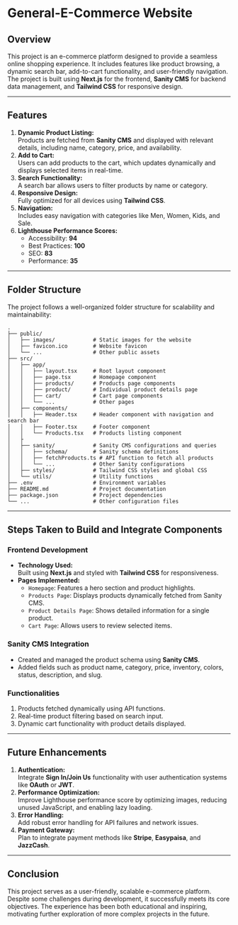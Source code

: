 # **General-E-Commerce Website**

## **Overview**
This project is an e-commerce platform designed to provide a seamless online shopping experience. It includes features like product browsing, a dynamic search bar, add-to-cart functionality, and user-friendly navigation. The project is built using **Next.js** for the frontend, **Sanity CMS** for backend data management, and **Tailwind CSS** for responsive design.

---

## **Features**
1. **Dynamic Product Listing:**  
   Products are fetched from **Sanity CMS** and displayed with relevant details, including name, category, price, and availability.  
2. **Add to Cart:**  
   Users can add products to the cart, which updates dynamically and displays selected items in real-time.  
3. **Search Functionality:**  
   A search bar allows users to filter products by name or category.  
4. **Responsive Design:**  
   Fully optimized for all devices using **Tailwind CSS**.  
5. **Navigation:**  
   Includes easy navigation with categories like Men, Women, Kids, and Sale.  
6. **Lighthouse Performance Scores:**  
   - Accessibility: **94**  
   - Best Practices: **100**  
   - SEO: **83**  
   - Performance: **35**  

---

## **Folder Structure**
The project follows a well-organized folder structure for scalability and maintainability:

```
.
├── public/
│   ├── images/            # Static images for the website
│   ├── favicon.ico        # Website favicon
│   └── ...                # Other public assets
├── src/
│   ├── app/
│   │   ├── layout.tsx     # Root layout component
│   │   ├── page.tsx       # Homepage component
│   │   ├── products/      # Products page components
│   │   ├── product/       # Individual product details page
│   │   ├── cart/          # Cart page components
│   │   └── ...            # Other pages
│   ├── components/
│   │   ├── Header.tsx     # Header component with navigation and search bar
│   │   ├── Footer.tsx     # Footer component
│   │   └── Products.tsx   # Products listing component
│   ├ 
│   ├── sanity/            # Sanity CMS configurations and queries
│   │   ├── schema/        # Sanity schema definitions
│   │   ├── fetchProducts.ts # API function to fetch all products
│   │   └── ...            # Other Sanity configurations
│   ├── styles/            # Tailwind CSS styles and global CSS
│   └── utils/             # Utility functions
├── .env                   # Environment variables
├── README.md              # Project documentation
├── package.json           # Project dependencies
└── ...                    # Other configuration files
```

---

## **Steps Taken to Build and Integrate Components**
### **Frontend Development**
- **Technology Used:**  
  Built using **Next.js** and styled with **Tailwind CSS** for responsiveness.  
- **Pages Implemented:**  
  - `Homepage`: Features a hero section and product highlights.  
  - `Products Page`: Displays products dynamically fetched from Sanity CMS.  
  - `Product Details Page`: Shows detailed information for a single product.  
  - `Cart Page`: Allows users to review selected items.  

### **Sanity CMS Integration**
- Created and managed the product schema using **Sanity CMS**.
- Added fields such as product name, category, price, inventory, colors, status, description, and slug.

### **Functionalities**
1. Products fetched dynamically using API functions.  
2. Real-time product filtering based on search input.  
3. Dynamic cart functionality with product details displayed.  

---

## **Future Enhancements**
1. **Authentication:**  
   Integrate **Sign In/Join Us** functionality with user authentication systems like **OAuth** or **JWT**.
2. **Performance Optimization:**  
   Improve Lighthouse performance score by optimizing images, reducing unused JavaScript, and enabling lazy loading.  
3. **Error Handling:**  
   Add robust error handling for API failures and network issues.  
4. **Payment Gateway:**  
   Plan to integrate payment methods like **Stripe**, **Easypaisa**, and **JazzCash**.  

---

## **Conclusion**
This project serves as a user-friendly, scalable e-commerce platform. Despite some challenges during development, it successfully meets its core objectives. The experience has been both educational and inspiring, motivating further exploration of more complex projects in the future.  

 

